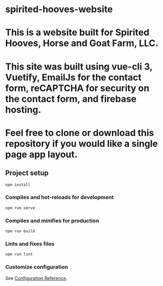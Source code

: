 # spirited-hooves-website
# This is a website built for Spirited Hooves, Horse and Goat Farm, LLC.
# This site was built using vue-cli 3, Vuetify, EmailJs for the contact form, reCAPTCHA for security on the contact form, and firebase hosting.
# Feel free to clone or download this repository if you would like a single page app layout.

## Project setup
```
npm install
```

### Compiles and hot-reloads for development
```
npm run serve
```

### Compiles and minifies for production
```
npm run build
```

### Lints and fixes files
```
npm run lint
```

### Customize configuration
See [Configuration Reference](https://cli.vuejs.org/config/).

